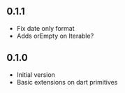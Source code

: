 <!-- dart package changelog -->

## 0.1.1

- Fix date only format
- Adds orEmpty on Iterable?

## 0.1.0

- Initial version
- Basic extensions on dart primitives
